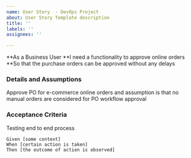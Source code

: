 ```yaml
---
name: User Story  - DevOps Project
about: User Story Template description
title: ''
labels: ''
assignees: ''

---
```


**As a Business User
 **I need a functionality to approve online orders
 **So that the purchase orders can be approved without any delays 
   
 ### Details and Assumptions
Approve PO for e-commerce online orders and assumption is that no manual orders are considered for PO workflow approval
   
 ### Acceptance Criteria  
   Testing end to end process 
 ```gherkin
 Given [some context]
 When [certain action is taken]
 Then [the outcome of action is observed]
 ```
